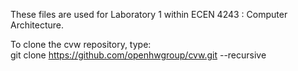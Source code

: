 These files are used for Laboratory 1 within ECEN 4243 : Computer
Architecture.  

To clone the cvw repository, type:<br>
git clone https://github.com/openhwgroup/cvw.git --recursive




